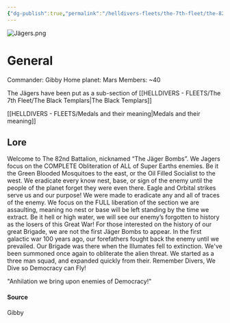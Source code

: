 ```yaml
---
{"dg-publish":true,"permalink":"/helldivers-fleets/the-7th-fleet/the-82nd-jaegers-bombs-brigade/","noteIcon":"","created":"2024-03-16T22:43:22.504+01:00","updated":"2024-03-24T01:04:54.619+01:00"}
---
```


![Jägers.png](/img/user/Images/J%C3%A4gers.png)

# General
Commander: Gibby
Home planet: Mars
Members: ~40

The Jägers have been put as a sub-section of [[HELLDIVERS - FLEETS/The 7th Fleet/The Black Templars\|The Black Templars]]

[[HELLDIVERS - FLEETS/Medals and their meaning\|Medals and their meaning]]
## Lore
Welcome to The 82nd Battalion, nicknamed “The Jäger Bombs”. 
We Jagers focus on the COMPLETE Obliteration of ALL of Super Earths enemies. Be it the Green Blooded Mosquitoes to the east, or the Oil Filled Socialist to the west. 
We eradicate every know nest, base, or sign of the enemy until the people of the planet forget they were even there.
Eagle and Orbital strikes serve us and our purpose! 
We were made to eradicate any and all of traces of the enemy. We focus on the FULL liberation of the section we are assaulting, meaning no nest or base will be left standing by the time we extract.
Be it hell or high water, we will see our enemy’s forgotten to history as the losers of this Great War!
For those interested on the history of our great Brigade, we are not the first Jäger Bombs to appear.
In the first galactic war 100 years ago, our forefathers fought back the enemy until we prevailed.
Our Brigade was there when the Illumates fell to extinction. 
We've been summoned once again to obliterate the alien threat. We started as a three man squad, and expanded quickly from their. 
Remember Divers, We Dive so Democracy can Fly!

"Anhilation we bring upon enemies of Democracy!"


#### Source
Gibby